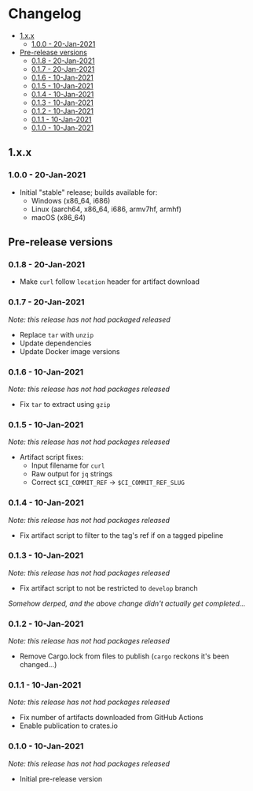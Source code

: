# Changelog <!-- omit in toc -->

- [1.x.x](#1xx)
  - [1.0.0 - 20-Jan-2021](#100---20-jan-2021)
- [Pre-release versions](#pre-release-versions)
  - [0.1.8 - 20-Jan-2021](#018---20-jan-2021)
  - [0.1.7 - 20-Jan-2021](#017---20-jan-2021)
  - [0.1.6 - 10-Jan-2021](#016---10-jan-2021)
  - [0.1.5 - 10-Jan-2021](#015---10-jan-2021)
  - [0.1.4 - 10-Jan-2021](#014---10-jan-2021)
  - [0.1.3 - 10-Jan-2021](#013---10-jan-2021)
  - [0.1.2 - 10-Jan-2021](#012---10-jan-2021)
  - [0.1.1 - 10-Jan-2021](#011---10-jan-2021)
  - [0.1.0 - 10-Jan-2021](#010---10-jan-2021)

## 1.x.x

### 1.0.0 - 20-Jan-2021

- Initial "stable" release; builds available for:
  - Windows (x86_64, i686)
  - Linux (aarch64, x86_64, i686, armv7hf, armhf)
  - macOS (x86_64)

## Pre-release versions

### 0.1.8 - 20-Jan-2021

- Make `curl` follow `location` header for artifact download

### 0.1.7 - 20-Jan-2021

_Note: this release has not had packaged released_

- Replace `tar` with `unzip`
- Update dependencies
- Update Docker image versions

### 0.1.6 - 10-Jan-2021

_Note: this release has not had packages released_

- Fix `tar` to extract using `gzip`

### 0.1.5 - 10-Jan-2021

_Note: this release has not had packages released_

- Artifact script fixes:
  - Input filename for `curl`
  - Raw output for `jq` strings
  - Correct `$CI_COMMIT_REF` → `$CI_COMMIT_REF_SLUG`

### 0.1.4 - 10-Jan-2021

_Note: this release has not had packages released_

- Fix artifact script to filter to the tag's ref if on a tagged pipeline

### 0.1.3 - 10-Jan-2021

_Note: this release has not had packages released_

- Fix artifact script to not be restricted to `develop` branch

_Somehow derped, and the above change didn't actually get completed..._

### 0.1.2 - 10-Jan-2021

_Note: this release has not had packages released_

- Remove Cargo.lock from files to publish (`cargo` reckons it's been changed...)

### 0.1.1 - 10-Jan-2021

_Note: this release has not had packages released_

- Fix number of artifacts downloaded from GitHub Actions
- Enable publication to crates.io

### 0.1.0 - 10-Jan-2021

_Note: this release has not had packages released_

- Initial pre-release version
